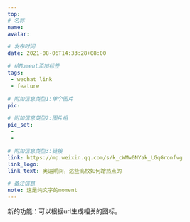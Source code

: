 ```yaml
---
top: 
# 名称
name:
avatar:

# 发布时间
date: 2021-08-06T14:33:28+08:00

# 给Moment添加标签
tags:
 - wechat link
 - feature

# 附加信息类型1:单个图片
pic:

# 附加信息类型2:图片组
pic_set:
 - 
 - 

# 附加信息类型3:链接
link: https://mp.weixin.qq.com/s/k_cWMw0NYak_LGqGronfvg
link_logo:
link_text: 奥运期间，这些高校如何蹭热点的

# 备注信息
note: 这是纯文字的moment
---
```

<!-- 下面写文字 -->
新的功能：可以根据url生成相关的图标。